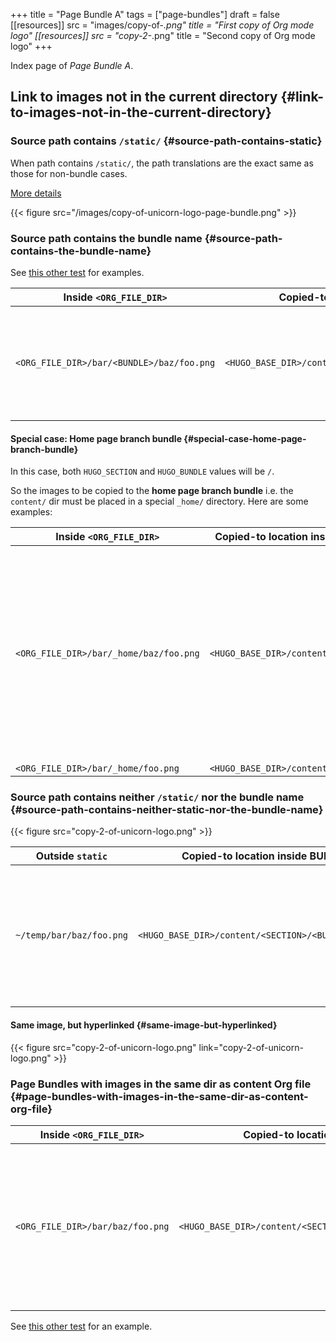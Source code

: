 +++
title = "Page Bundle A"
tags = ["page-bundles"]
draft = false
[[resources]]
  src = "images/copy-of-*.png"
  title = "First copy of Org mode logo"
[[resources]]
  src = "copy-2-*.png"
  title = "Second copy of Org mode logo"
+++

Index page of _Page Bundle A_.


## Link to images not in the current directory {#link-to-images-not-in-the-current-directory}


### Source path contains `/static/` {#source-path-contains-static}

When path contains `/static/`, the path translations are the exact
same as those for non-bundle cases.

[More details](/posts/image-links/#path-containing-static)

{{< figure src="/images/copy-of-unicorn-logo-page-bundle.png" >}}


### Source path contains the **bundle name** {#source-path-contains-the-bundle-name}

See [this other test](/images-in-content/page-bundle-images-in-same-dir/) for examples.

| Inside `<ORG_FILE_DIR>`                   | Copied-to location inside BUNDLE                         | Explanation                                                                                                             |
|-------------------------------------------|----------------------------------------------------------|-------------------------------------------------------------------------------------------------------------------------|
| `<ORG_FILE_DIR>/bar/<BUNDLE>/baz/foo.png` | `<HUGO_BASE_DIR>/content/<SECTION>/<BUNDLE>/baz/foo.png` | If the file directory path contains `"/<BUNDLE>/"`, the directory structure following that `"/<BUNDLE>/"` is preserved. |


#### Special case: Home page branch bundle {#special-case-home-page-branch-bundle}

In this case, both `HUGO_SECTION` and `HUGO_BUNDLE` values will be
`/`.

So the images to be copied to the **home page branch bundle** i.e. the
`content/` dir must be placed in a special `_home/` directory. Here
are some examples:

| Inside `<ORG_FILE_DIR>`                | Copied-to location inside BUNDLE      | Explanation                                                                                                                                                    |
|----------------------------------------|---------------------------------------|----------------------------------------------------------------------------------------------------------------------------------------------------------------|
| `<ORG_FILE_DIR>/bar/_home/baz/foo.png` | `<HUGO_BASE_DIR>/content/baz/foo.png` | If the page is the home page branch bundle, and the file directory path contains `"/_home/"`, the directory structure following that `"/_home/"` is preserved. |
| `<ORG_FILE_DIR>/bar/_home/foo.png`     | `<HUGO_BASE_DIR>/content/foo.png`     |                                                                                                                                                                |


### Source path contains neither `/static/` nor the **bundle name** {#source-path-contains-neither-static-nor-the-bundle-name}

{{< figure src="copy-2-of-unicorn-logo.png" >}}

| Outside `static`         | Copied-to location inside BUNDLE                     | Explanation                                                                                            |
|--------------------------|------------------------------------------------------|--------------------------------------------------------------------------------------------------------|
| `~/temp/bar/baz/foo.png` | `<HUGO_BASE_DIR>/content/<SECTION>/<BUNDLE>/foo.png` | Here, as the **outside** path does not have `/static/`, the file is copied directly to the BUNDLE dir. |


#### Same image, but hyperlinked {#same-image-but-hyperlinked}

{{< figure src="copy-2-of-unicorn-logo.png" link="copy-2-of-unicorn-logo.png" >}}


### Page Bundles with images in the same dir as content Org file {#page-bundles-with-images-in-the-same-dir-as-content-org-file}

| Inside `<ORG_FILE_DIR>`          | Copied-to location inside BUNDLE                             | Explanation                                                                                                                                      |
|----------------------------------|--------------------------------------------------------------|--------------------------------------------------------------------------------------------------------------------------------------------------|
| `<ORG_FILE_DIR>/bar/baz/foo.png` | `<HUGO_BASE_DIR>/content/<SECTION>/<BUNDLE>/bar/baz/foo.png` | Even if the **outside** path does not have `/static/`, it is still inside the same dir as the Org file, so the directory structure is preserved. |

See [this other test](/images-in-content/page-bundle-images-in-same-dir/) for an example.
